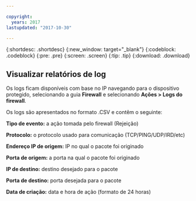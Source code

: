 ```yaml
---

copyright:
  years: 2017
lastupdated: "2017-10-30"

---
```


{:shortdesc: .shortdesc}
{:new_window: target="_blank"}
{:codeblock: .codeblock}
{:pre: .pre}
{:screen: .screen}
{:tip: .tip}
{:download: .download}

## Visualizar relatórios de log

Os logs ficam disponíveis com base no IP navegando para o dispositivo protegido, selecionando a guia **Firewall** e selecionando **Ações > Logs do firewall**. 

Os logs são apresentados no formato .CSV e contêm o seguinte:

**Tipo de evento:** a ação tomada pelo firewall (Rejeição)

**Protocolo:** o protocolo usado para comunicação (TCP/PING/UDP/IRD/etc)

**Endereço IP de origem:** IP no qual o pacote foi originado

**Porta de origem:** a porta na qual o pacote foi originado

**IP de destino:** destino desejado para o pacote

**Porta de destino:** porta desejada para o pacote

**Data de criação:** data e hora de ação (formato de 24 horas)
